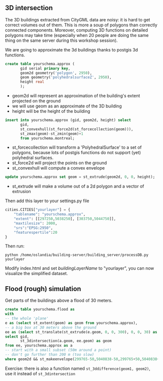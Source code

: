 ## 3D intersection

The 3D buildings extracted from CityGML data are noisy: it is hard to get correct volumes out of them. This is more a soup of polygons than correctly connected components.
Moreover, computing 3D functions on detailed polygons may take time (especially when 20 people are doing the same thing on the same server during this workshop session).

We are going to approximate the 3d buildings thanks to postgis 3d functions.

```sql
create table yourschema.approx (
       gid serial primary key,
       geom2d geometry('polygon', 2950),
       geom geometry('polyhedralsurfaceZ', 2950),
       height real
       );
```

* geom2d will represent an approximation of the building's extent projected on the ground
* we will use geom as an approximate of the 3D building
* height will be the height of the building

```sql
insert into yourschema.approx (gid, geom2d, height) select
       gid,
       st_convexhull(st_force2d(st_forcecollection(geom))),
       st_zmax(geom)-st_zmin(geom)+1
       from yourschema.montreal;
```

* st_forcecollection will transform a 'PolyhedralSurface' to a set of polygons, because lots of postgis functions do not support (yet) polyhedral surfaces.
* st_force2d will project the points on the ground
* st_convexhull will compute a convex envelope

```sql
update yourschema.approx set geom = st_extrude(geom2d, 0, 0, height);
```

* st_extrude will make a volume out of a 2d polygon and a vector of extrusion

Then add this layer to your settings.py file

```python
cities.CITIES["yourlayer"] = {
    "tablename": "yourschema.approx",
    "extent": [[297250,5038250], [303750,5044750]],
    "maxtilesize": 2000,
    "srs":"EPSG:2950",
    "featurespertile":20
}
```

Then run:

`python /home/oslandia/building-server/building_server/processDB.py yourlayer`

Modify index.html and set *buildingLayerName* to "yourlayer", you can now visualize the simplified dataset.

## Flood (rough) simulation

Get parts of the buildings above a flood of 30 meters.

```sql
create table yourschema.flood as
with
-- the whole 'plane'
e as (select st_extent(geom) as geom from yourschema.approx),
-- a big box at 30 meters above the ground
ee as (select st_translate(st_extrude(e.geom, 0, 0, 300), 0, 0, 30) as geom from e)
select gid,
       st_3dintersection(a.geom, ee.geom) as geom
from ee, yourschema.approx as a
-- start with a small subset (50m around a point)
-- don't go further than 200 m (too slow)
where geom2d && st_makeenvelope(299765-50,5040838-50,299765+50,5040838+50);
```

Exercise: there is also a function named `st_3ddifference(geom1, geom2)`, use it instead of `st_3dintersection`
